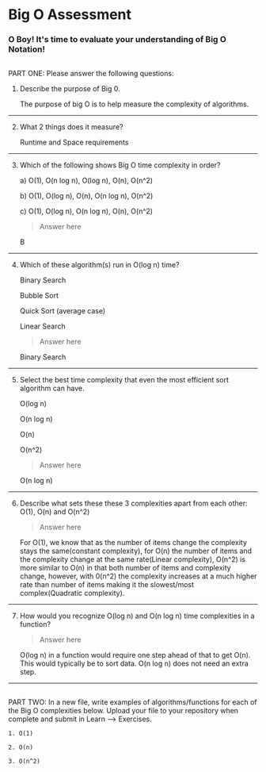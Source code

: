 # Big O Assessment

 ### O Boy! It's time to evaluate your understanding of Big O Notation!

 ##

  PART ONE: Please answer the following questions:

 1. Describe the purpose of Big 0.

    The purpose of big O is to help measure the complexity of algorithms.

---


 2. What 2 things does it measure?

    Runtime and Space requirements

---


 3. Which of the following shows Big O time complexity in order?

    a) O(1), O(n log n), O(log n), O(n), O(n^2)

    b) O(1), O(log n), O(n), O(n log n), O(n^2)

    c) O(1), O(log n), O(n log n), O(n), O(n^2)

    > Answer here

    B
---



4. Which of these algorithm(s) run in O(log n) time?

   Binary Search

   Bubble Sort

   Quick Sort (average case)

   Linear Search

   > Answer here

   Binary Search
---



5. Select the best time complexity that even the most efficient sort algorithm can have.

    O(log n)

    O(n log n)

    O(n)

    O(n^2)

    > Answer here

    O(n log n)
---


 6. Describe what sets these these 3 complexities apart from each other: O(1), O(n) and O(n^2)

    > Answer here

    For O(1), we know that as the number of items change the complexity stays the same(constant complexity), for O(n) the number of items and the complexity change at the same rate(Linear complexity), O(n^2) is more similar to O(n) in that both number of items and complexity change, however, with 0(n^2) the complexity increases at a much higher rate than number of items making it the slowest/most complex(Quadratic complexity).  

---


7. How would you recognize O(log n) and O(n log n) time complexities in a function?

    > Answer here

    O(log n) in a function would require one step ahead of that to get O(n). This would typically be to sort data. O(n log n) does not need an extra step.
---

  ##

  PART TWO: In a new file, write examples of algorithms/functions for each of the Big O complexities below.
    Upload your file to your repository when complete and submit in Learn --> Exercises.

    1. O(1)

    2. O(n)

    3. O(n^2)
